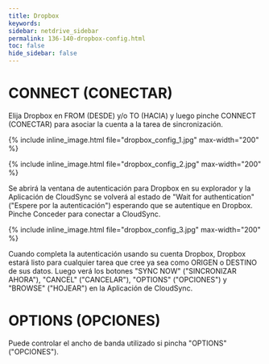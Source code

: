 ```yaml
---
title: Dropbox
keywords:
sidebar: netdrive_sidebar
permalink: 136-140-dropbox-config.html
toc: false
hide_sidebar: false
---
```


CONNECT (CONECTAR)
==================
Elija Dropbox en FROM (DESDE) y/o TO (HACIA) y luego pinche CONNECT (CONECTAR) para asociar la cuenta a la tarea de sincronización.


{% include inline_image.html file="dropbox_config_1.jpg" max-width="200" %}


{% include inline_image.html file="dropbox_config_2.jpg" max-width="200" %}


Se abrirá la ventana de autenticación para Dropbox en su explorador y la Aplicación de CloudSync se volverá al estado de "Wait for authentication" ("Espere por la autenticación") esperando que se autentique en Dropbox. Pinche Conceder para conectar a CloudSync.


{% include inline_image.html file="dropbox_config_3.jpg" max-width="200" %}

Cuando completa la autenticación usando su cuenta Dropbox, Dropbox estará listo para cualquier tarea que cree ya sea como ORIGEN o DESTINO de sus datos. Luego verá los botones "SYNC NOW" ("SINCRONIZAR AHORA"), "CANCEL" ("CANCELAR"), "OPTIONS" ("OPCIONES") y "BROWSE" ("HOJEAR") en la Aplicación de CloudSync.


OPTIONS (OPCIONES)
==================
Puede controlar el ancho de banda utilizado si pincha "OPTIONS" ("OPCIONES").

